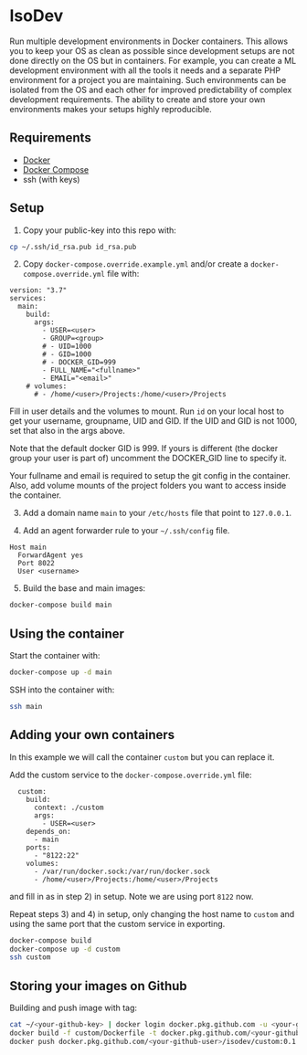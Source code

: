 # IsoDev
Run multiple development environments in Docker containers. This allows you to keep your OS as clean as possible since development setups are not done directly on the OS but in containers. For example, you can create a ML development environment with all the tools it needs and a separate PHP environment for a project you are maintaining. Such environments can be isolated from the OS and each other for improved predictability of complex development requirements. The ability to create and store your own environments makes your setups highly reproducible.

## Requirements

- [Docker](https://docs.docker.com/get-docker/)
- [Docker Compose](https://docs.docker.com/compose/install/)
- ssh (with keys)

## Setup

1) Copy your public-key into this repo with:

```bash
cp ~/.ssh/id_rsa.pub id_rsa.pub
```

2) Copy `docker-compose.override.example.yml` and/or create a
`docker-compose.override.yml` file with:

```none
version: "3.7"
services:
  main:
    build:
      args:
        - USER=<user>
        - GROUP=<group>
        # - UID=1000
        # - GID=1000
        # - DOCKER_GID=999
        - FULL_NAME="<fullname>"
        - EMAIL="<email>"
    # volumes:
      # - /home/<user>/Projects:/home/<user>/Projects
```

Fill in user details and the volumes to mount. Run `id` on your local host
to get your username, groupname, UID and GID. If the UID and GID is not
1000, set that also in the args above.

Note that the default docker GID is 999. If yours is different (the docker
group your user is part of) uncomment the DOCKER_GID line to specify it.

Your fullname and email is required to setup the git config in the container.
Also, add volume mounts of the project folders you want to access inside the
container.

3) Add a domain name `main` to your `/etc/hosts` file that point to `127.0.0.1`.

4) Add an agent forwarder rule to your `~/.ssh/config` file.

```ssh
Host main
  ForwardAgent yes
  Port 8022
  User <username>
```

5) Build the base and main images:

```bash
docker-compose build main
```

## Using the container

Start the container with:

```bash
docker-compose up -d main
```

SSH into the container with:

```bash
ssh main
```

## Adding your own containers

In this example we will call the container `custom` but you can replace it.

Add the custom service to the `docker-compose.override.yml` file:

```none
  custom:
    build:
      context: ./custom
      args:
        - USER=<user>
    depends_on:
      - main
    ports:
      - "8122:22"
    volumes:
      - /var/run/docker.sock:/var/run/docker.sock
      - /home/<user>/Projects:/home/<user>/Projects
```

and fill in as in step 2) in setup. Note we are using port `8122` now.

Repeat steps 3) and 4) in setup, only changing the host name to `custom` and
using the same port that the custom service in exporting.

```bash
docker-compose build
docker-compose up -d custom
ssh custom
```

## Storing your images on Github

Building and push image with tag:

```bash
cat ~/<your-github-key> | docker login docker.pkg.github.com -u <your-github-user> --password-stdin
docker build -f custom/Dockerfile -t docker.pkg.github.com/<your-github-user>/isodev/custom:0.1 .
docker push docker.pkg.github.com/<your-github-user>/isodev/custom:0.1
```